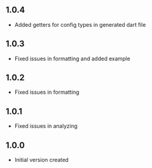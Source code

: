 ## 1.0.4

- Added getters for config types in generated dart file

## 1.0.3

- Fixed issues in formatting and added example

## 1.0.2

- Fixed issues in formatting

## 1.0.1

- Fixed issues in analyzing

## 1.0.0

- Initial version created
